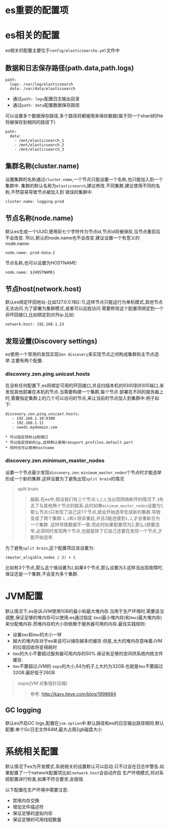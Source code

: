 es重要的配置项
===

# es相关的配置
es相关的配置主要位于`config/elasticsearche.yml`文件中

## 数据和日志保存路径(path.data,path.logs)
```
path:
  logs: /var/log/elasticsearch
  data: /var/data/elasticsearch
```
* 通过`path: logs`配置日志输出目录
* 通过`path: data`配置数据保存路径

可以设置多个数据保存路径,多个路径将都被用来保存数据(属于同一个shard的file将被保存到相同的路径下)
```
path:
  data:
    - /mnt/elasticsearch_1
    - /mnt/elasticsearch_2
    - /mnt/elasticsearch_3
```

## 集群名称(cluster.name)
设置集群的名称通过`cluster.name`,一个节点只能设置一个名称,也只能加入到一个集群中.
集群的默认名称为`elasticsearch`,建议修改.不同集群,建议使用不同的名称,不然容易导致节点被加入到
错误的集群中.
```
cluster.name: logging-prod
```

## 节点名称(node.name)
默认es生成一个UUID,使用前七个字符作为节点id,节点id将被保存,当节点重启后不会改变.
所以,默认的node.name也不会改变.建议设置一个有意义的node.name:
```
node.name: prod-data-2
```
节点名称,也可以设置为HOSTNAME:
```
node.name: ${HOSTNAME}
```

## 节点host(network.host)
默认es绑定环回地址-比如127.0.0.1和[::1],这样节点只能运行为单机模式,其他节点无法访问.为了部署为集群模式,或者可以远程访问
需要修改这个配置项绑定到一个非环回接口,比如绑定到对外ip.比如:
```
network.host: 192.168.1.23
```

## 发现设置(Discovery settings)
es使用一个常用的发现实现`Zen discovery`来实现节点之间构成集群和主节点选举.主要有两个配置.

### discovery.zen.ping.unicast.hosts
在没有任何配置下,es将绑定可用的环回接口,并且扫描本机的9300到9305端口,来发现其他部署在本机的节点.当需要构建一个集群,每个节点
部署在不同的服务器上时,需要指定集群上的几个可以访问的节点,来让当前的节点加入到集群中.例子如下:
```
discovery.zen.ping.unicast.hosts:
   - 192.168.1.10:9300
   - 192.168.1.11 
   - seeds.mydomain.com
```
    * 可以指定目标ip和端口
    * 可以指定目标的ip,这样默认使用ransport.profiles.default.port
    * 同时也可以使用hostname

### discovery.zen.minimum_master_nodes
设置一个节点最少发现`discovery.zen.minimum_master_nodes`个节点时才能选举形成一个新的集群.这样设置为了避免出现`split brain`的情况
> split brain
>> 脑裂.在es中,假设我们有三个节点:`1`,`2`,`3`,当出现网络断开的情况下.`3`失去了与其他两个节点的联系.此时如果`minimum_master_nodes`设置为1,
那么节点`3`只发现了自己这1个节点,就会开始选举生成新的集群.导致变成了两个集群:`1,2`和`3`.除非重启,并且3能连接到`1,2`,才会重新合为一个集群
.这样导致数据不一致.而此时如果配置项为2,那么`3`想要选举,必须同时发现两个节点,也就是除了它自己还要在发现一个节点,才能开始选举.

为了避免`split brain`,这个配置项应该设置为:
```
(master_eligible_nodes / 2) + 1
```
比如有3个节点,那么这个值设置为`2`,如果4个节点,那么设置为3.这样当出现故障时,保证还是一个集群,不会变为多个集群.

# JVM配置
默认情况下,es告诉JVM使用1GB的最小和最大堆内存.当用于生产环境时,需要适当调整,保证足够的堆内存可以使用.es通过指定
`Xms`(最小堆内存)和`Xmx`(最大堆内存)来分配堆内存.而堆内存的大小则依赖于服务器可用的内存.最佳实践规则:
* 设置`Xms`和`Xmx`的大小一样
* 越大的堆内存对于es来说可以储存越多的缓存.但是,太大的堆内存意味着JVM的垃圾回收将变得耗时
* `Xmx`的大小不要超过服务器可用内存的50%.保证有足够的空间供系统内核文件缓存.
* `Xmx`不要超过JVM的 `oops`的大小,64为机子上大约为32GB.也就是`Xmx`不要超过32GB.最好低于26GB

> oops(jVM 对象指针压缩)
>> 参考: http://kavy.iteye.com/blog/1998684

## GC logging
默认es开启GC logs,配置在`jvm.option`中.默认路径和es的日志输出路径相同.默认配置:单个Gc日志文件64M,最大占用2gb磁盘大小

# 系统相关配置
默认情况下es为开发模式.系统相关的设置默认可以启动.只不过会在日志中警告.如果配置了一个network配置项比如:`network.host`会自动开启
生产环境模式,将对系统配置进行检查,如果不符合要求,会报错.

以下配置在生产环境中需要注意:
* 禁用内存交换
* 增加文件描述符
* 保证足够的虚拟内存
* 保证足够的可用线程数量
